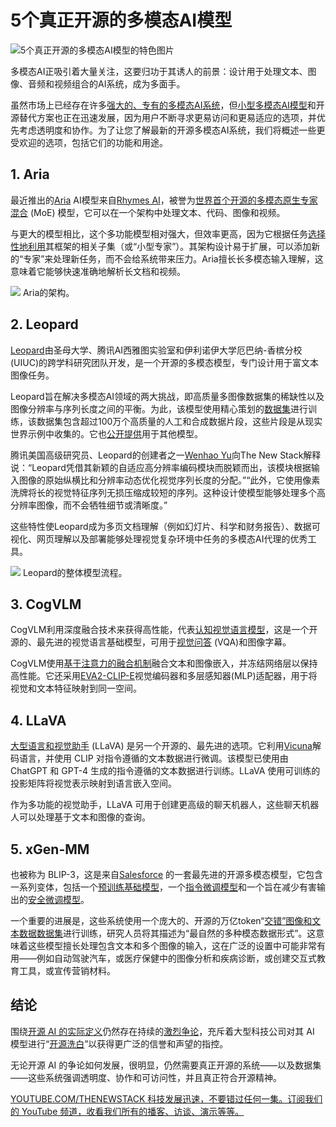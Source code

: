 # 5个真正开源的多模态AI模型

![5个真正开源的多模态AI模型的特色图片](https://cdn.thenewstack.io/media/2024/12/7ffb0188-oleg-ivanov-pnx4vnp_fgm-unsplashb-1024x576.jpg)

多模态AI正吸引着大量关注，这要归功于其诱人的前景：设计用于处理文本、图像、音频和视频组合的AI系统，成为多面手。

虽然市场上已经存在许多[强大的、专有的多模态AI系统](https://thenewstack.io/top-7-tools-for-building-multimodal-ai-applications/)，但[小型多模态AI模型](https://thenewstack.io/5-small-scale-multimodal-ai-models-and-what-they-can-do/)和开源替代方案也正在迅速发展，因为用户不断寻求更易访问和更易适应的选项，并优先考虑透明度和协作。为了让您了解最新的开源多模态AI系统，我们将概述一些更受欢迎的选项，包括它们的功能和用途。

## 1. Aria

最近推出的[Aria](https://github.com/rhymes-ai/Aria) AI模型来自[Rhymes AI](https://rhymes.ai/)，被誉为[世界首个开源的多模态原生专家混合](https://www.rhymes.ai/blog-details/aria-first-open-multimodal-native-moe-model) (MoE) 模型，它可以在一个架构中处理文本、代码、图像和视频。

与更大的模型相比，这个多功能模型相对强大，但效率更高，因为它根据任务[选择性地利用](https://arxiv.org/pdf/2410.05993)其框架的相关子集（或“小型专家”）。其架构设计易于扩展，可以添加新的“专家”来处理新任务，而不会给系统带来压力。Aria擅长长多模态输入理解，这意味着它能够快速准确地解析长文档和视频。

![](https://cdn.thenewstack.io/media/2024/12/348e4131-aria.png)
Aria的架构。

## 2. Leopard

[Leopard](https://github.com/tencent-ailab/Leopard)由圣母大学、腾讯AI西雅图实验室和伊利诺伊大学厄巴纳-香槟分校(UIUC)的跨学科研究团队开发，是一个开源的多模态模型，专门设计用于富文本图像任务。

Leopard旨在解决多模态AI领域的两大挑战，即高质量多图像数据集的稀缺性以及图像分辨率与序列长度之间的平衡。为此，该模型使用精心策划的[数据集](https://huggingface.co/datasets/wyu1/Leopard-Instruct/tree/main)进行训练，该数据集包含超过100万个高质量的人工和合成数据片段，这些片段是从现实世界示例中收集的。它也[公开提供](https://huggingface.co/datasets/wyu1/Leopard-Instruct/tree/main)用于其他模型。

腾讯美国高级研究员、Leopard的创建者之一[Wenhao Yu](https://www.linkedin.com/in/wenhao-yu-242355153/)向The New Stack解释说：“Leopard凭借其新颖的自适应高分辨率编码模块而脱颖而出，该模块根据输入图像的原始纵横比和分辨率动态优化视觉序列长度的分配。”“此外，它使用像素洗牌将长的视觉特征序列无损压缩成较短的序列。这种设计使模型能够处理多个高分辨率图像，而不会牺牲细节或清晰度。”

这些特性使Leopard成为多页文档理解（例如幻灯片、科学和财务报告）、数据可视化、网页理解以及部署能够处理视觉复杂环境中任务的多模态AI代理的优秀工具。

![](https://cdn.thenewstack.io/media/2024/12/fd2720de-leopard.png)
Leopard的整体模型流程。

## 3. CogVLM

CogVLM利用深度融合技术来获得高性能，代表[认知视觉语言模型](https://arxiv.org/pdf/2311.03079)，这是一个开源的、最先进的视觉语言基础模型，可用于[视觉问答](https://blog.roboflow.com/what-is-vqa/) (VQA)和图像字幕。

CogVLM使用[基于注意力的融合机制](https://openreview.net/pdf?id=c72vop46KY)融合文本和图像嵌入，并冻结网络层以保持高性能。它还采用[EVA2-CLIP-E](https://arxiv.org/pdf/2303.15389)视觉编码器和多层感知器(MLP)适配器，用于将视觉和文本特征映射到同一空间。

## 4. LLaVA
[大型语言和视觉助手](https://llava-vl.github.io/) (LLaVA) 是另一个开源的、最先进的选项。它利用[Vicuna](https://huggingface.co/lmsys/vicuna-7b-v1.5)解码语言，并使用 CLIP 对指令遵循的文本数据进行微调。该模型已使用由 ChatGPT 和 GPT-4 生成的指令遵循的文本数据进行训练。LLaVA 使用可训练的投影矩阵将视觉表示映射到语言嵌入空间。

作为多功能的视觉助手，LLaVA 可用于创建更高级的聊天机器人，这些聊天机器人可以处理基于文本和图像的查询。


## 5. xGen-MM

也被称为 BLIP-3，这是来自[Salesforce](https://www.salesforce.com/) 的一套最先进的开源多模态模型，它包含一系列变体，包括一个[预训练基础模型](https://huggingface.co/Salesforce/xgen-mm-phi3-mini-base-r-v1.5)，一个[指令微调模型](https://huggingface.co/Salesforce/xgen-mm-phi3-mini-instruct-interleave-r-v1.5)和一个旨在减少有害输出的[安全微调模型](https://github.com/salesforce/LAVIS/tree/xgen-mm?tab=readme-ov-file)。

一个重要的进展是，这些系统使用一个庞大的、开源的万亿token“[交错”图像和文本数据数据集](https://blog.salesforceairesearch.com/mint-1t/)进行训练，研究人员将其描述为“最自然的多种模态数据形式”。这意味着这些模型擅长处理包含文本和多个图像的输入，这在广泛的设置中可能非常有用——例如自动驾驶汽车，或医疗保健中的图像分析和疾病诊断，或创建交互式教育工具，或宣传营销材料。


## 结论

围绕[开源 AI 的实际定义](https://thenewstack.io/the-open-source-ai-definition-is-out/)仍然存在持续的[激烈争论](https://thenewstack.io/why-open-source-ai-has-no-meaning/)，充斥着大型科技公司对其 AI 模型进行“[开源洗白](https://thenewstack.io/calls-to-ban-open-source-are-misguided-and-dangerous/)”以获得更广泛的信誉和声望的指控。

无论开源 AI 的争论如何发展，很明显，仍然需要真正开源的系统——以及数据集——这些系统强调透明度、协作和可访问性，并且真正符合开源精神。

[YOUTUBE.COM/THENEWSTACK 科技发展迅速，不要错过任何一集。订阅我们的 YouTube 频道，收看我们所有的播客、访谈、演示等等。](https://youtube.com/thenewstack?sub_confirmation=1)